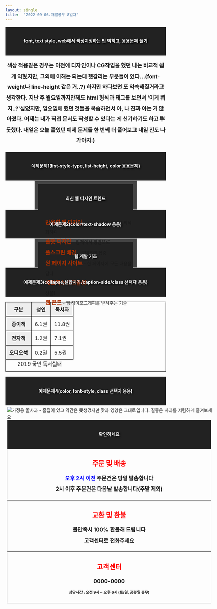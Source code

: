 ```yaml
---
layout: single
title:  "2022-09-06.개발공부 8일차"
---
```

# font, text style, web에서 색상지정하는 법 익히고, 응용문제 풀기
색상 적용같은 경우는 이전에 디자인이나 CG작업을 했던 나는 비교적 쉽게 익혔지만,
그외에 이해는 되는데 헷갈리는 부분들이 있다...(font-weight나 line-height 같은 거..?)
하지만 하다보면 또 익숙해질거라고 생각한다.
지난 주 월요일까지만해도 html 형식과 태그를 보면서 '이게 뭐지..?'싶었지만, 일요일에 했던 것들을 복습하면서
아, 나 진짜 아는 거 많아졌다. 이제는 내가 직접 문서도 작성할 수 있다는 게 신기하기도 하고 뿌듯했다.
내일은 오늘 풀었던 예제 문제들 한 번씩 더 풀어보고 내일 진도 나가야지:)




# 예제문제1(list-style-type, list-height, color 응용문제)
<!DOCTYPE html>
<html lang="ko">
  <head>
    <meta charset="UTF-8">
    <title>연습문제 1</title>
    <style>
			.container {
				width:500px;
				padding:10px;
				border:1px solid #ccc;
			}
			.subject {
				font-weight:700;
				font-size:larger;
				color: #ad3000;
			}
			ul {
				list-style-type: none;
			}
			li {
				line-height: 2.0;
			}
    </style>
  </head>
  <body>
		<div class="container">
			<h1>최신 웹 디자인 트렌드</h1>
			<ul>
				<li><span class="subject">반응형 웹 디자인</span> - 다양한 화면 크기에 최적화하다</li>
				<li><span class="subject">플랫 디자인 </span> - 입체에서 평면으로 </li>
				<li><span class="subject">풀스크린 배경 </span> - 콘텐츠에 집중</li>
				<li><span class="subject">원 페이지 사이트 </span> - 한 페이지에 모든 내용을 담다</li>
				<li><span class="subject">패럴랙스 스크롤링 </span> - 동적인 효과로 강한 인상을!</li>
				<li><span class="subject">웹 폰트 </span> - 웹 타이포그래피를 받쳐주는 기술</li>
			</ul>
		</div>
  </body>
</html>



# 예제문제2(color/text-shadow 응용)
<!DOCTYPE html>
<html lang="ko">
  <head>
    <meta charset="UTF-8">
    <title>연습문제 2</title>
    <style>
			.container {
        width:300px;
        height:70px;     
        margin:0 auto;
        background-color:#444;        
      }    
      h1 {
        text-align: center;
        line-height: 70px;
        color:white;
        text-shadow:3px 2px 5px #000;
      }
    </style>
  </head>
  <body>
    <div class="container">
      <h1>웹 개발 기초</h1>
    </div>
  </body>
</html>




# 예제문제3(collapse;셀합치기/caption-side/class 선택자 응용)
<!DOCTYPE html>
<html lang="ko">
<head>
	<meta charset="UTF-8">
	<title>연습문제 3</title>
  <style>
    table {
      border:1px solid black;
      border-collapse: collapse;
      caption-side: bottom;
    }
    td, th {
      border:1px solid black;
      padding: 10px;
    }
    .heading {
      background: #eee;
    }
  </style>
</head>
<body>
  <table>
    <caption>2019 국민 독서실태</caption>
    <col class="heading">
    <thead>
      <tr class="heading">
        <th>구분</th>
        <th>성인</th>
        <th>독서자</th>
      </tr>
    </thead>
    <tbody>
      <tr>
        <th>종이책</th>
        <td>6.1권</td>
        <td>11.8권</td>
      </tr>
      <tr>
        <th>전자책</th>
        <td>1.2권</td>
        <td>7.1권</td>
      </tr>
      <tr>
        <th>오디오북</th>
        <td>0.2권</td>
        <td>5.5권</td>
      </tr>      
    </tbody>
  </table>
</body>
</html>



# 예제문제4(color, font-style, class 선택자 응용)
<!DOCTYPE html>
<html lang="ko">
<head>
	<meta charset="UTF-8">
	<title>연습문제 4</title>
	<style>
		#container {  /* 전체 콘텐츠를 감싸는 div */
			width:650px;  /* 너비 */
			margin:0 auto;  /* 가로로 중앙에 배치 */
			padding:5px;	/* 테두리와 내용 사이의 패딩 여백 */		
		}
		#check {   /* 텍스트 부분을 감싸는 div */
			width:640px;  /* 너비 - 그림 너비 값에 맞춤 */
			border:1px solid #ccc;  /* 테두리 */
		}		
		h1 {
			color: white; /* 글자색 */
			font-size: 1em; /* 글자 크기 */
			background: #222; /* 배경색 */
			margin: 0; /* 제목과 다른 요소 간의 마진 여백 */
			padding: 10px; /* 테두리와 제목 텍스트 사이의 패딩 여백 */
		}
		h2 {
			color: #f00;
			font-size: 1.5em;
			text-align: center;
		}
		p {
			font-size: 1.2em;
			line-height: 2em;
			font-weight: bold;
			text-align: center;
		}
		.accent {
			color: #00f;
		}		
		.smalltext {
			font-size: 0.7em;
		}
	</style>
</head>

<body>
	<div id="container">
		<img src="images/top.jpg" alt="가정용 꿀사과 - 흠집이 있고 약간은 못생겼지만 맛과 영양은 그대로입니다. 질좋은 사과를 저렴하게 즐겨보세요">		
		<div id="check">
			<h1>확인하세요</h1>
			<h2>주문 및 배송</h2>
			<p><span class="accent">오후 2시 이전</span> 주문건은 당일 발송합니다<br>
			2시 이후 주문건은 다음날 발송합니다(주말 제외)</p>
			<hr>
			<h2>교환 및 환불</h2>
			<p>불만족시 <span>100% 환불</span>해 드립니다<br>
			고객센터로 전화주세요</p>
			<hr>
			<h2>고객센터 </h2>
			<p>0000-0000<br>
			<span class="smalltext">상담시간 : 오전 9시 ~ 오후 6시 (토/일, 공휴일 휴무)</span></p>
		</div>
	</div>
</body>
</html>
